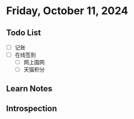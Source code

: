 # Friday, October 11, 2024

## Todo List

- [ ] 记账
- [ ] 在线签到
  - [ ] 网上国网
  - [ ] 天猫积分

## Learn Notes

## Introspection
